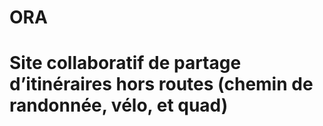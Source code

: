 # ORA

# Site collaboratif de partage d’itinéraires hors routes (chemin de randonnée, vélo, et quad)
